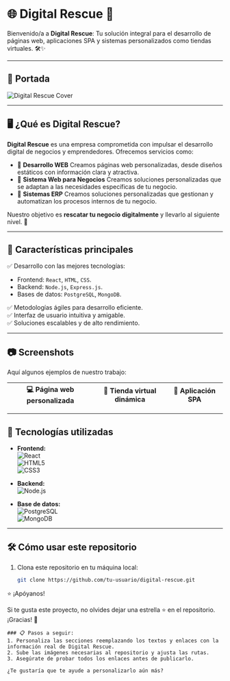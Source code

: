 # 🌐 Digital Rescue 🚀

Bienvenido/a a **Digital Rescue**: Tu solución integral para el desarrollo de páginas web, aplicaciones SPA y sistemas personalizados como tiendas virtuales. 🛠️✨

---

## 📸 Portada

![Digital Rescue Cover]()


---

## 🖥️ ¿Qué es Digital Rescue?

**Digital Rescue** es una empresa comprometida con impulsar el desarrollo digital de negocios y emprendedores. Ofrecemos servicios como:
- 🌟 **Desarrollo WEB** Creamos páginas web personalizadas, desde diseños estáticos con información clara y atractiva.
- 📱 **Sistema Web para Negocios** Creamos soluciones personalizadas que se adaptan a las necesidades específicas de tu negocio.
- 🛒 **Sistemas ERP** Creamos soluciones personalizadas que gestionan y automatizan los procesos internos de tu negocio.

Nuestro objetivo es **rescatar tu negocio digitalmente** y llevarlo al siguiente nivel. 🚀

---

## 🎯 Características principales

✅ Desarrollo con las mejores tecnologías:  
  - Frontend: `React`, `HTML`, `CSS`.  
  - Backend: `Node.js`, `Express.js`.  
  - Bases de datos: `PostgreSQL`, `MongoDB`.

✅ Metodologías ágiles para desarrollo eficiente.  
✅ Interfaz de usuario intuitiva y amigable.  
✅ Soluciones escalables y de alto rendimiento.  

---

## 📷 Screenshots

Aquí algunos ejemplos de nuestro trabajo:

| 💻 Página web personalizada | 🛒 Tienda virtual dinámica | 📱 Aplicación SPA |
|----------------------------|---------------------------|-------------------|


---

## 🔧 Tecnologías utilizadas

- **Frontend:**  
  ![React](https://img.shields.io/badge/-React-61DAFB?logo=react&logoColor=white&style=for-the-badge)  
  ![HTML5](https://img.shields.io/badge/-HTML5-E34F26?logo=html5&logoColor=white&style=for-the-badge)  
  ![CSS3](https://img.shields.io/badge/-CSS3-1572B6?logo=css3&logoColor=white&style=for-the-badge)

- **Backend:**  
  ![Node.js](https://img.shields.io/badge/-Node.js-339933?logo=node.js&logoColor=white&style=for-the-badge)  

- **Base de datos:**  
  ![PostgreSQL](https://img.shields.io/badge/-PostgreSQL-4169E1?logo=postgresql&logoColor=white&style=for-the-badge)  
  ![MongoDB](https://img.shields.io/badge/-MongoDB-47A248?logo=mongodb&logoColor=white&style=for-the-badge)

---

## 🛠️ Cómo usar este repositorio

1. Clona este repositorio en tu máquina local:
   ```bash
   git clone https://github.com/tu-usuario/digital-rescue.git

   
⭐ ¡Apóyanos!

Si te gusta este proyecto, no olvides dejar una estrella ⭐ en el repositorio. ¡Gracias! 🙌
```
### 📋 Pasos a seguir:
1. Personaliza las secciones reemplazando los textos y enlaces con la información real de Digital Rescue.
2. Sube las imágenes necesarias al repositorio y ajusta las rutas.
3. Asegúrate de probar todos los enlaces antes de publicarlo.

¿Te gustaría que te ayude a personalizarlo aún más?
```
